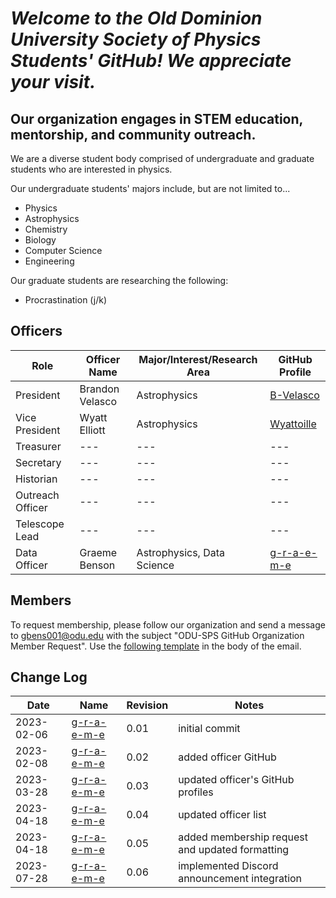 # *Welcome to the Old Dominion University Society of Physics Students' GitHub! We appreciate your visit.*

## Our organization engages in STEM education, mentorship, and community outreach.

We are a diverse student body comprised of undergraduate and graduate students who are interested in physics.

Our undergraduate students' majors include, but are not limited to...
- Physics
- Astrophysics
- Chemistry
- Biology
- Computer Science
- Engineering

Our graduate students are researching the following:
- Procrastination (j/k)

## Officers
| Role | Officer Name | Major/Interest/Research Area | GitHub Profile |
|---|---|---|---|
| President | Brandon Velasco | Astrophysics | [B-Velasco](https://github.com/B-Velasco)|
| Vice President | Wyatt Elliott | Astrophysics | [Wyattoille](https://github.com/Wyattoille) |
| Treasurer | --- | --- |---|
| Secretary | --- | --- |---|
| Historian | --- | --- |---|
| Outreach Officer | --- | --- |---|
| Telescope Lead | --- | --- |---|
| Data Officer | Graeme Benson | Astrophysics, Data Science | [g-r-a-e-m-e](https://github.com/g-r-a-e-m-e) |

## Members
To request membership, please follow our organization and send a message to gbens001@odu.edu with the subject "ODU-SPS GitHub Organization Member Request". Use the [following template](https://raw.githubusercontent.com/odu-sps/.github/264f33293b19bd07d1a6bdfd43d55d1eec683371/templates/membership-request.txt) in the body of the email.

## Change Log 
| Date | Name | Revision | Notes |
|---|---|---|---|
| 2023-02-06 | [g-r-a-e-m-e](https://github.com/g-r-a-e-m-e) | 0.01 | initial commit |
| 2023-02-08 | [g-r-a-e-m-e](https://github.com/g-r-a-e-m-e) | 0.02 | added officer GitHub |
| 2023-03-28 | [g-r-a-e-m-e](https://github.com/g-r-a-e-m-e) | 0.03 | updated officer's GitHub profiles |
| 2023-04-18 | [g-r-a-e-m-e](https://github.com/g-r-a-e-m-e) | 0.04 | updated officer list |
| 2023-04-18 | [g-r-a-e-m-e](https://github.com/g-r-a-e-m-e) | 0.05 | added membership request and updated formatting |
| 2023-07-28 | [g-r-a-e-m-e](https://github.com/g-r-a-e-m-e) | 0.06 | implemented Discord announcement integration |
